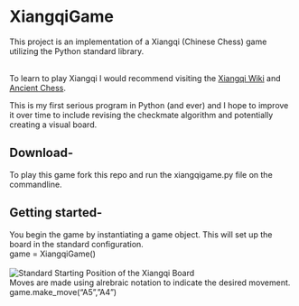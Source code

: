 # XiangqiGame
This project is an implementation of a Xiangqi (Chinese Chess) game utilizing the Python standard library. <br/><br/>

To learn to play Xiangqi I would recommend visiting the [Xiangqi Wiki](https://en.wikipedia.org/wiki/Xiangqi) and [Ancient Chess](http://ancientchess.com/page/play-xiangqi.htm).

This is my first serious program in Python (and ever) and I hope to improve it over time to include revising the checkmate algorithm and potentially creating a visual board. 




## Download-  
To play this game fork this repo and run the xiangqigame.py file on the commandline.

## Getting started-
You begin the game by instantiating a game object. This will set up the board in the standard configuration. <br/>
game = XiangqiGame()<br/><br/>
![Standard Starting Position of the Xiangqi Board](https://imgur.com/a/rGruxSe) </br>
Moves are made using alrebraic notation to indicate the desired movement.<br/>
game.make_move(“A5”,”A4”)<br/>
